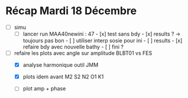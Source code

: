 #   Récap Mardi 18 Décembre


- [ ] simu
	- [ ]  lancer run MAA40newini : 47
			- [x] test sans bdy
				- [x] results ? -> toujours pas bon
			- [ ] utiliser interp sosie pour ini
				- [ ] results 
			- [x] refaire bdy avec nouvelle bathy
				- [ ] fini ?

- [ ] refaire les plots avec angle sur amplitude BLBT01 vs FES
	- [x] analyse harmonique outil JMM
	- [x] plots idem avant M2 S2 N2 O1 K1
	- [ ] plot amp + phase



